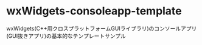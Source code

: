 # wxWidgets-consoleapp-template
wxWidgets(C++用クロスプラットフォームGUIライブラリ)のコンソールアプリ(GUI抜きアプリ)の基本的なテンプレートサンプル
